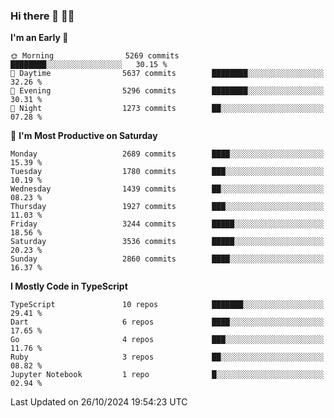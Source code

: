 ### Hi there 👋 🧑‍💻



<!--START_SECTION:waka-->
**I'm an Early 🐤** 

```text
🌞 Morning                5269 commits        ████████░░░░░░░░░░░░░░░░░   30.15 % 
🌆 Daytime                5637 commits        ████████░░░░░░░░░░░░░░░░░   32.26 % 
🌃 Evening                5296 commits        ████████░░░░░░░░░░░░░░░░░   30.31 % 
🌙 Night                  1273 commits        ██░░░░░░░░░░░░░░░░░░░░░░░   07.28 % 
```
📅 **I'm Most Productive on Saturday** 

```text
Monday                   2689 commits        ████░░░░░░░░░░░░░░░░░░░░░   15.39 % 
Tuesday                  1780 commits        ███░░░░░░░░░░░░░░░░░░░░░░   10.19 % 
Wednesday                1439 commits        ██░░░░░░░░░░░░░░░░░░░░░░░   08.23 % 
Thursday                 1927 commits        ███░░░░░░░░░░░░░░░░░░░░░░   11.03 % 
Friday                   3244 commits        █████░░░░░░░░░░░░░░░░░░░░   18.56 % 
Saturday                 3536 commits        █████░░░░░░░░░░░░░░░░░░░░   20.23 % 
Sunday                   2860 commits        ████░░░░░░░░░░░░░░░░░░░░░   16.37 % 
```


**I Mostly Code in TypeScript** 

```text
TypeScript               10 repos            ███████░░░░░░░░░░░░░░░░░░   29.41 % 
Dart                     6 repos             ████░░░░░░░░░░░░░░░░░░░░░   17.65 % 
Go                       4 repos             ███░░░░░░░░░░░░░░░░░░░░░░   11.76 % 
Ruby                     3 repos             ██░░░░░░░░░░░░░░░░░░░░░░░   08.82 % 
Jupyter Notebook         1 repo              █░░░░░░░░░░░░░░░░░░░░░░░░   02.94 % 
```




 Last Updated on 26/10/2024 19:54:23 UTC
<!--END_SECTION:waka-->


